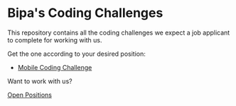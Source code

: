 # Bipa's Coding Challenges

This repository contains all the coding challenges we expect a job applicant to complete for working with us.

Get the one according to your desired position:

- [Mobile Coding Challenge](https://coda.io/d/_d_zZJ9MurLP/Mobile-Coding-Challenge_su7zc)

Want to work with us?

[Open Positions](https://www.linkedin.com/company/usebipa/jobs/)
